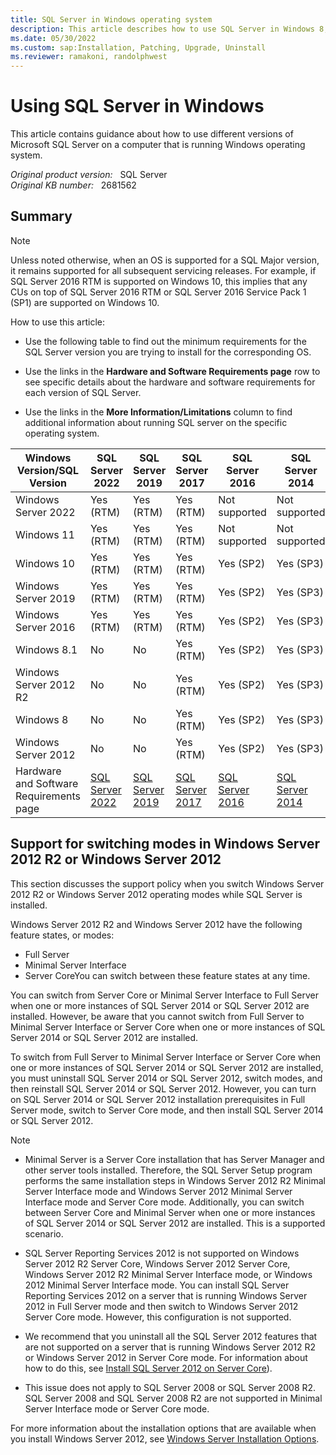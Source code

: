 ```yaml
---
title: SQL Server in Windows operating system
description: This article describes how to use SQL Server in Windows 8, Windows 8.1, Windows Server 2012, and Windows Server 2012 R2 environments.
ms.date: 05/30/2022
ms.custom: sap:Installation, Patching, Upgrade, Uninstall
ms.reviewer: ramakoni, randolphwest
---
```


<!---Internal note: The screenshots in the article are being or were already updated. Please contact "gsprad" and "christys" for triage before making the further changes to the screenshots.
--->

# Using SQL Server in Windows

This article contains guidance about how to use different versions of Microsoft SQL Server on a computer that is running Windows operating system.

_Original product version:_ &nbsp; SQL Server  
_Original KB number:_ &nbsp; 2681562

## Summary

> [!NOTE]
> Unless noted otherwise, when an OS is supported for a SQL Major version, it remains supported for all subsequent servicing releases. For example, if SQL Server 2016 RTM is supported on Windows 10, this implies that any CUs on top of SQL Server 2016 RTM or SQL Server 2016 Service Pack 1 (SP1) are supported on Windows 10.

How to use this article:

- Use the following table to find out the minimum requirements for the SQL Server version you are trying to install for the corresponding OS.

- Use the links in the **Hardware and Software Requirements page** row to see specific details about the hardware and software requirements for each version of SQL Server.

- Use the links in the **More Information/Limitations** column to find additional information about running SQL server on the specific operating system.

|Windows Version/SQL Version |SQL Server 2022|SQL Server 2019|SQL Server 2017|SQL Server 2016 |SQL Server 2014 |SQL Server 2012 |SQL Server 2008 R2 |SQL Server 2008|
|---| -------- |---|---|---|---|---|---|---|
|Windows Server 2022  |Yes  (RTM) |Yes  (RTM) |Yes  (RTM) | Not supported | Not supported | Not supported |Not supported |Not supported |(#minimum-sql-server-version-requirements-for-windows-server-2022-and-windows-11)|
|Windows 11 |Yes  (RTM)|Yes  (RTM) |Yes  (RTM) |Not supported |Not supported |Not supported |Not supported |Not supported |
|Windows 10 |Yes  (RTM) |Yes  (RTM) |Yes  (RTM) |Yes (SP2) |Yes (SP3) |Yes (SP4) |Not supported |Not supported |
|Windows Server 2019  |Yes  (RTM) |Yes  (RTM) |Yes  (RTM) |Yes (SP2) |Yes (SP3) |Yes (SP4) |Not supported |Not supported |
|Windows Server 2016  |Yes  (RTM) |Yes  (RTM) |Yes  (RTM) |Yes (SP2) |Yes (SP3) |Yes (SP4) |Not supported |Not supported |
|Windows 8.1  |No|No |Yes  (RTM) |Yes (SP2) |Yes (SP3) |Yes (SP4) |Yes (SP3)  |Yes (SP4)|
|Windows Server 2012 R2 |No|No  |Yes  (RTM) |Yes (SP2) |Yes (SP3) |Yes (SP4) |Yes (SP3)  |Yes (SP4) |
|Windows 8 |No|No |Yes  (RTM)  |Yes (SP2) |Yes (SP3) |Yes (SP4) |Yes (SP3)  |Yes (SP4) |
|Windows Server 2012 |No|No |Yes  (RTM) |Yes (SP2) |Yes (SP3) |Yes (SP4) |Yes (SP3)  |Yes (SP4) |
|Hardware and Software Requirements page |[SQL Server 2022](/sql/sql-server/install/hardware-and-software-requirements-for-installing-sql-server-2022)|[SQL Server 2019](/sql/sql-server/install/hardware-and-software-requirements-for-installing-sql-server-ver15) |[SQL Server 2017](/sql/sql-server/install/hardware-and-software-requirements-for-installing-sql-server)  |[SQL Server 2016](/sql/sql-server/install/hardware-and-software-requirements-for-installing-sql-server)  |[SQL Server 2014](/previous-versions/sql/2014/sql-server/install/hardware-and-software-requirements-for-installing-sql-server)  |[SQL Server 2012](/previous-versions/sql/sql-server-2012/ms143506(v=sql.110))  |[SQL Server 2008 R2](/previous-versions/sql/sql-server-2008-r2/ms143506%28v%3dsql.105%29)  |[SQL Server 2008](/previous-versions/sql/sql-server-2008/ms143506%28v%3dsql.100%29) |

## Support for switching modes in Windows Server 2012 R2 or Windows Server 2012

This section discusses the support policy when you switch Windows Server 2012 R2 or Windows Server 2012 operating modes while SQL Server is installed.

Windows Server 2012 R2 and Windows Server 2012 have the following feature states, or modes:

- Full Server
- Minimal Server Interface
- Server CoreYou can switch between these feature states at any time.

You can switch from Server Core or Minimal Server Interface to Full Server when one or more instances of SQL Server 2014 or SQL Server 2012 are installed. However, be aware that you cannot switch from Full Server to Minimal Server Interface or Server Core when one or more instances of SQL Server 2014 or SQL Server 2012 are installed.

To switch from Full Server to Minimal Server Interface or Server Core when one or more instances of SQL Server 2014 or SQL Server 2012 are installed, you must uninstall SQL Server 2014 or SQL Server 2012, switch modes, and then reinstall SQL Server 2014 or SQL Server 2012. However, you can turn on SQL Server 2014 or SQL Server 2012 installation prerequisites in Full Server mode, switch to Server Core mode, and then install SQL Server 2014 or SQL Server 2012.

> [!NOTE]
>
> - Minimal Server is a Server Core installation that has Server Manager and other server tools installed. Therefore, the SQL Server Setup program performs the same installation steps in Windows Server 2012 R2 Minimal Server Interface mode and Windows Server 2012 Minimal Server Interface mode and Server Core mode. Additionally, you can switch between Server Core and Minimal Server when one or more instances of SQL Server 2014 or SQL Server 2012 are installed. This is a supported scenario.
>
> - SQL Server Reporting Services 2012 is not supported on Windows Server 2012 R2 Server Core, Windows Server 2012 Server Core, Windows Server 2012 R2 Minimal Server Interface mode, or Windows 2012 Minimal Server Interface mode. You can install SQL Server Reporting Services 2012 on a server that is running Windows Server 2012 in Full Server mode and then switch to Windows Server 2012 Server Core mode. However, this configuration is not supported.
>
> - We recommend that you uninstall all the SQL Server 2012 features that are not supported on a server that is running Windows Server 2012 R2 or Windows Server 2012 in Server Core mode. For information about how to do this, see [Install SQL Server 2012 on Server Core](/previous-versions/sql/sql-server-2012/hh231669(v=sql.110))).
>
> - This issue does not apply to SQL Server 2008 or SQL Server 2008 R2. SQL Server 2008 and SQL Server 2008 R2 are not supported in Minimal Server Interface mode or Server Core mode.

For more information about the installation options that are available when you install Windows Server 2012, see [Windows Server Installation Options](/previous-versions/windows/it-pro/windows-server-2012-R2-and-2012/hh831786(v=ws.11)).
